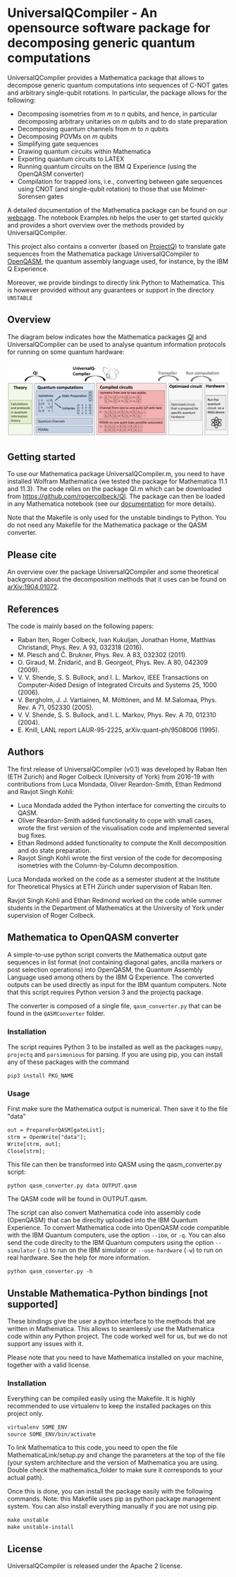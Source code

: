 # UniversalQCompiler - An opensource software package for decomposing generic quantum computations

UniversalQCompiler provides a Mathematica package that allows to decompose generic quantum computations into sequences of C-NOT gates and arbitrary single-qubit rotations. In particular, the package allows for the following:

*  Decomposing  isometries from *m* to *n* qubits, and hence, in particular decomposing arbitrary unitaries on *m* qubits and to do state preparation
*  Decomposing  quantum channels from *m* to *n* qubits
*  Decomposing POVMs on *m* qubits
*  Simplifying gate sequences
*  Drawing quantum circuits within Mathematica
*  Exporting quantum circuits to LATEX
*  Running quantum circuits on the IBM Q Experience (using the OpenQASM converter)
* Compilation for trapped ions, i.e., converting between gate sequences using CNOT (and single-qubit rotation) to those that use Molmer-Sorensen gates 

A detailed documentation of the Mathematica package can be found on our [webpage](http://www-users.york.ac.uk/~rc973/UniversalQCompiler.html). The notebook Examples.nb helps the user to get started quickly and provides a short overview over the methods provided by UniversalQCompiler.

This project also contains a converter (based on [ProjectQ](https://github.com/ProjectQ-Framework/ProjectQ)) to translate gate sequences from the Mathematica package UniversalQCompiler to [OpenQASM](https://arxiv.org/abs/1707.03429), the quantum assembly language used, for instance, by the IBM Q Experience.

Moreover, we provide bindings to directly link Python to Mathematica. This is however provided without any guarantees or support in the directory `UNSTABLE`

## Overview

The diagram below indicates how the Mathematica packages [QI](https://github.com/rogercolbeck/QI) and UniversalQCompiler can be used to analyse quantum information protocols for running on some quantum hardware:

![alt text](Overview.png)

## Getting started

To use our Mathematica package UniversalQCompiler.m, you need to have installed Wolfram Mathematica (we tested the package for Mathematica 11.1 and 11.3). The code relies on the package QI.m which can be downloaded from https://github.com/rogercolbeck/QI. The package can then be loaded in any Mathematica notebook (see our [documentation](https://docs.google.com/forms/d/e/1FAIpQLSc_QmF_qFwp25f8fsrVWiMKGkKbtPZeSNbOWLFU357tLpKNVw/viewform) for more details).

Note that the Makefile is only used for the unstable bindings to Python. You do not need any Makefile for the Mathematica package or the QASM converter.

## Please cite
An overview over the package UniversalQCompiler and some theoretical background about the decomposition methods that it uses can be found on [arXiv:1904.01072](https://arxiv.org/pdf/1904.01072.pdf).

## References

The code is mainly based on the following papers:

* Raban Iten, Roger Colbeck, Ivan Kukuljan, Jonathan Home, Matthias Christandl, Phys. Rev. A 93, 032318 (2016).
* M. Plesch and Č. Brukner, Phys. Rev. A 83, 032302 (2011).
* O. Giraud, M. Žnidarič, and B. Georgeot, Phys. Rev. A 80, 042309 (2009).
* V. V. Shende, S. S. Bullock, and I. L. Markov, IEEE Transactions on Computer-Aided Design of Integrated Circuits and Systems 25, 1000 (2006).
* V. Bergholm, J. J. Vartiainen, M. Möttönen, and M. M.Salomaa, Phys. Rev. A 71, 052330 (2005).
* V. V. Shende, S. S. Bullock, and I. L. Markov, Phys. Rev. A 70, 012310 (2004).
* E. Knill, LANL report LAUR-95-2225, arXiv:quant-ph/9508006 (1995).

## Authors

The first release of UniversalQCompiler (v0.1) was developed by Raban Iten (ETH Zurich) and Roger Colbeck (University of York) from 2016-19 with contributions from Luca Mondada, Oliver Reardon-Smith, Ethan Redmond and Ravjot Singh Kohli:

* Luca Mondada added the Python interface for converting the circuits to QASM.
* Oliver Reardon-Smith added functionality to cope with small cases, wrote the first version of the visualisation code and implemented several bug fixes.
* Ethan Redmond added functionality to compute the Knill decomposition and do state preparation.
* Ravjot Singh Kohli wrote the first version of the code for decomposing isometries with the Column-by-Column decomposition.

Luca Mondada worked on the code as a semester student at the Institute for Theoretical Physics at ETH Zürich under supervision of Raban Iten.

Ravjot Singh Kohli and Ethan Redmond worked on the code while summer students in the Department of Mathematics at the University of York under supervision of Roger Colbeck.

## Mathematica to OpenQASM converter
A simple-to-use python script converts the Mathematica output gate sequences in list format (not containing diagonal gates, ancilla markers or post selection operations) into OpenQASM, the Quantum Assembly Language used among others by the IBM Q Experience. The converted outputs can be used directly as input for the IBM quantum computers. Note that this script requires Python version 3 and the projectq package.

The converter is composed of a single file, `qasm_converter.py` that can be found
in the `QASMConverter` folder.

### Installation
The script requires Python 3 to be installed as well as the packages  ``numpy``, ``projectq`` and ``parsimonious`` for parsing.
If you are using pip, you can install any of these packages with the command
```shell
pip3 install PKG_NAME
```

### Usage
First make sure the Mathematica output is numerical. Then save it to the file "data"
```shell
out = PrepareForQASM[gateList];
strm = OpenWrite["data"];
Write[strm, out];
Close[strm];
```

This file can then be transformed into QASM using the qasm\_converter.py script:
```
python qasm_converter.py data OUTPUT.qasm
```
The QASM code will be found in OUTPUT.qasm.

The script can also convert Mathematica code into assembly code (OpenQASM) that can be direclty uploaded into the IBM Quantum Experience.
To convert Mathematica code into OpenQASM code compatible with the IBM Quantum computers, use the option ``--ibm``, or ``-q``.
You can also send the code direclty to the IBM Quantum computers using the option ``--simulator`` (``-s``) to run on the IBM simulator or ``--use-hardware`` (``-w``) to run on real hardware. See the help for more information.
```shell
python qasm_converter.py -h
```

## Unstable Mathematica-Python bindings [not supported]
These bindings give the user a python interface to the methods that are written in Mathematica. This allows to seamleesly use the Mathematica code within any Python project. The code worked well for us, but we do not support any issues with it.

Please note that you need to have Mathematica installed on your machine, together with a valid license.

### Installation
Everything can be compiled easily using the Makefile. It is highly recommended to use virtualenv to keep the installed packages on this project only.

```shell
virtualenv SOME_ENV
source SOME_ENV/bin/activate
```

To link Mathematica to this code, you need to open the file MathematicaLink/setup.py and change the parameters at the top of the file (your system architecture and the version of Mathematica you are using. Double check the mathematica\_folder to make sure it corresponds to your actual path).

Once this is done, you can install the package easily with the following commands.
Note: this Makefile uses pip as python package management system. You can also install everything manually if you are not using pip.
```
make unstable
make unstable-install
```

## License
UniversalQCompiler is released under the Apache 2 license.
